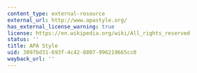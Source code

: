 ```yaml
---
content_type: external-resource
external_url: http://www.apastyle.org/
has_external_license_warning: true
license: https://en.wikipedia.org/wiki/All_rights_reserved
status: ''
title: APA Style
uid: 3097bd31-693f-4c42-8807-996219665cc0
wayback_url: ''
---
```

